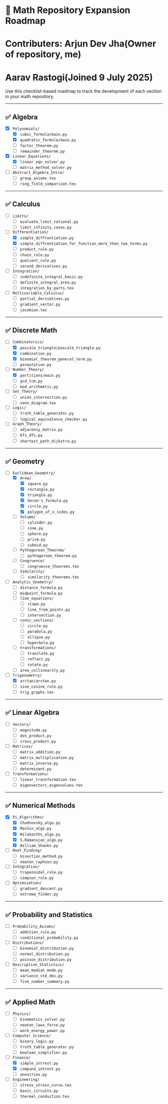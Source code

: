 # 📘 Math Repository Expansion Roadmap
# Contributers: Arjun Dev Jha(Owner of repository, me)
#               Aarav Rastogi(Joined 9 July 2025)

Use this checklist-based roadmap to track the development of each section in your math repository.  

---

## ✅ Algebra

- [x] `Polynomials/`
  - [x] `cubic_formula/main.py`
  - [x] `quadratic_formula/main.py`
  - [ ] `factor_theorem.py`
  - [ ] `remainder_theorem.py`
- [x] `Linear_Equations/`
  - [x] `linear_eqn_solver.py`
  - [ ] `matrix_method_solver.py`
- [ ] `Abstract_Algebra_Intro/`
  - [ ] `group_axioms.tex`
  - [ ] `ring_field_comparison.tex`

---

## ✅ Calculus

- [ ] `Limits/`
  - [ ] `evaluate_limit_rational.py`
  - [ ] `limit_infinity_cases.py`
- [ ] `Differentiation/`
  - [x] `simple_diffrentiation.py`
  - [x] `simple_diffrentiation_for_function_more_than_two_terms.py`
  - [ ] `product_rule.py`
  - [ ] `chain_rule.py`
  - [ ] `quotient_rule.py`
  - [ ] `second_derivatives.py`
- [ ] `Integration/`
  - [ ] `indefinite_integral_basic.py`
  - [ ] `definite_integral_area.py`
  - [ ] `integration_by_parts.tex`
- [ ] `Multivariable_Calculus/`
  - [ ] `partial_derivatives.py`
  - [ ] `gradient_vector.py`
  - [ ] `jacobian.tex`

---

## ✅ Discrete Math

- [ ] `Combinatorics/`
  - [x] `pascale_triangle/pascale_triangle.py`
  - [x] `combination.py`
  - [x] `binomial_theorem_general_term.py`
  - [ ] `permutation.py`
- [ ] `Number_Theory/`
  - [x] `partitions/main.py`
  - [ ] `gcd_lcm.py`
  - [ ] `mod_arithmetic.py`
- [ ] `Set_Theory/`
  - [ ] `union_intersection.py`
  - [ ] `venn_diagram.tex`
- [ ] `Logic/`
  - [ ] `truth_table_generator.py`
  - [ ] `logical_equivalence_checker.py`
- [ ] `Graph_Theory/`
  - [ ] `adjacency_matrix.py`
  - [ ] `bfs_dfs.py`
  - [ ] `shortest_path_dijkstra.py`

---

## ✅ Geometry

- [ ] `Euclidean_Geometry/`
  - [x] `Area/`
    - [x] `square.py`
    - [x] `rectangle.py`
    - [x] `triangle.py`
    - [x] `heron's_formula.py`
    - [x] `circle.py`
    - [x] `polygon_of_n_sides.py`
  - [ ] `Volume/`
    - [ ] `cylinder.py`
    - [ ] `cone.py`
    - [ ] `sphere.py`
    - [ ] `prism.py`
    - [ ] `cuboid.py`
  - [ ] `Pythagorean_Theorem/`
    - [ ] `pythagorean_theorem.py`
  - [ ] `Congruence/`
    - [ ] `congruence_theorems.tex`
  - [ ] `Similarity/`
    - [ ] `similarity_theorems.tex`
- [ ] `Analytic_Geometry/`
  - [ ] `distance_formula.py`
  - [ ] `midpoint_formula.py`
  - [ ] `line_equations/`
    - [ ] `slope.py`
    - [ ] `line_from_points.py`
    - [ ] `intersection.py`
  - [ ] `conic_sections/`
    - [ ] `circle.py`
    - [ ] `parabola.py`
    - [ ] `ellipse.py`
    - [ ] `hyperbola.py`
  - [ ] `transformations/`
    - [ ] `translate.py`
    - [ ] `reflect.py`
    - [ ] `rotate.py`
  - [ ] `area_collinearity.py`
- [ ] `Trigonometry/`
  - [x] `arctan/arctan.py`
  - [ ] `sine_cosine_rule.py`
  - [ ] `trig_graphs.tex` 

---

## ✅ Linear Algebra

- [ ] `Vectors/`
  - [ ] `magnitude.py`
  - [ ] `dot_product.py`
  - [ ] `cross_product.py`
- [ ] `Matrices/`
  - [ ] `matrix_addition.py`
  - [ ] `matrix_multiplication.py`
  - [ ] `matrix_inverse.py`
  - [ ] `determinant.py`
- [ ] `Transformations/`
  - [ ] `linear_transformation.tex`
  - [ ] `eigenvectors_eigenvalues.tex`

---

## ✅ Numerical Methods

- [x] `Pi_Algorithms/`
  - [x] `Chudnovsky_algo.py`
  - [x] `Machin_algo.py`
  - [x] `Nilakanths_algo.py`
  - [x] `S.Ramanujan_algo.py`
  - [x] `William_Shanks.py`
- [ ] `Root_Finding/`
  - [ ] `bisection_method.py`
  - [ ] `newton_raphson.py`
- [ ] `Integration/`
  - [ ] `trapezoidal_rule.py`
  - [ ] `simpson_rule.py`
- [ ] `Optimization/`
  - [ ] `gradient_descent.py`
  - [ ] `extrema_finder.py`

---

## ✅ Probability and Statistics

- [ ] `Probability_Axioms/`
  - [ ] `addition_rule.py`
  - [ ] `conditional_probability.py`
- [ ] `Distributions/`
  - [ ] `binomial_distribution.py`
  - [ ] `normal_distribution.py`
  - [ ] `poisson_distribution.py`
- [ ] `Descriptive_Statistics/`
  - [ ] `mean_median_mode.py`
  - [ ] `variance_std_dev.py`
  - [ ] `five_number_summary.py`

---

## ✅ Applied Math

- [ ] `Physics/`
  - [ ] `kinematics_solver.py`
  - [ ] `newton_laws_force.py`
  - [ ] `work_energy_power.py`
- [ ] `Computer_Science/`
  - [ ] `binary_logic.py`
  - [ ] `truth_table_generator.py`
  - [ ] `boolean_simplifier.py`
- [ ] `Finance/`
  - [x] `simple_intrest.py`
  - [x] `compund_intrest.py`
  - [ ] `annuities.py`
- [ ] `Engineering/`
  - [ ] `stress_strain_curve.tex` 
  - [ ] `basic_circuits.py`
  - [ ] `thermal_conduction.tex` 